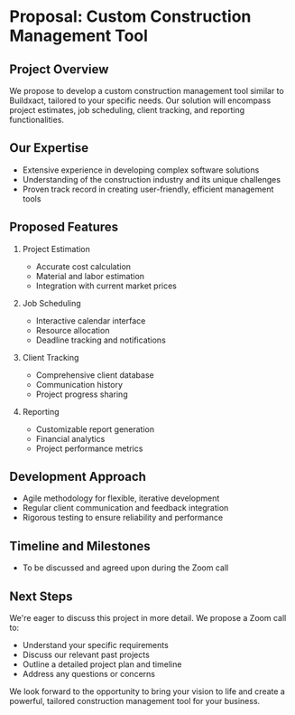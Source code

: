 # Proposal: Custom Construction Management Tool

## Project Overview
We propose to develop a custom construction management tool similar to Buildxact, tailored to your specific needs. Our solution will encompass project estimates, job scheduling, client tracking, and reporting functionalities.

## Our Expertise
- Extensive experience in developing complex software solutions
- Understanding of the construction industry and its unique challenges
- Proven track record in creating user-friendly, efficient management tools

## Proposed Features
1. Project Estimation
   - Accurate cost calculation
   - Material and labor estimation
   - Integration with current market prices

2. Job Scheduling
   - Interactive calendar interface
   - Resource allocation
   - Deadline tracking and notifications

3. Client Tracking
   - Comprehensive client database
   - Communication history
   - Project progress sharing

4. Reporting
   - Customizable report generation
   - Financial analytics
   - Project performance metrics

## Development Approach
- Agile methodology for flexible, iterative development
- Regular client communication and feedback integration
- Rigorous testing to ensure reliability and performance

## Timeline and Milestones
- To be discussed and agreed upon during the Zoom call

## Next Steps
We're eager to discuss this project in more detail. We propose a Zoom call to:
- Understand your specific requirements
- Discuss our relevant past projects
- Outline a detailed project plan and timeline
- Address any questions or concerns

We look forward to the opportunity to bring your vision to life and create a powerful, tailored construction management tool for your business.
